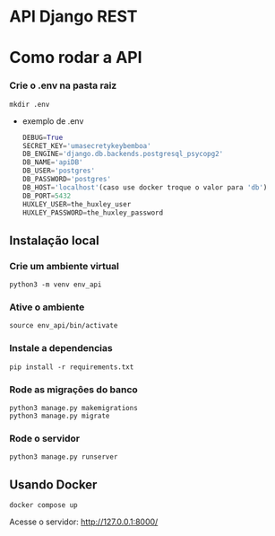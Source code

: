 # API Django REST

# Como rodar a API
### Crie o .env na pasta raiz
    mkdir .env
* exemplo de .env

    ```python
    DEBUG=True
    SECRET_KEY='umasecretykeybemboa'
    DB_ENGINE='django.db.backends.postgresql_psycopg2'
    DB_NAME='apiDB'
    DB_USER='postgres'
    DB_PASSWORD='postgres'
    DB_HOST='localhost'(caso use docker troque o valor para 'db') 
    DB_PORT=5432
    HUXLEY_USER=the_huxley_user
    HUXLEY_PASSWORD=the_huxley_password
    ```

## Instalação local
### Crie um ambiente virtual
    python3 -m venv env_api

### Ative o ambiente
    source env_api/bin/activate

### Instale a dependencias
    pip install -r requirements.txt

### Rode as migraçôes do banco
    python3 manage.py makemigrations
    python3 manage.py migrate
### Rode o servidor
    python3 manage.py runserver

## Usando Docker
    docker compose up


Acesse o servidor: http://127.0.0.1:8000/